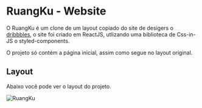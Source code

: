 # RuangKu - Website

O RuangKu é um clone de um layout copiado do site de desigers o [dribbbles](https://dribbble.com/), o site foi criado em ReactJS, utlizando uma biblioteca de Css-in-JS o styled-components.

O projeto só contém a página inicial, assim como segue no layout original.

## Layout

Abaixo você pode ver o layout do projeto.

![RuangKu](https://tlgur.com/d/GEzw9mPg)
